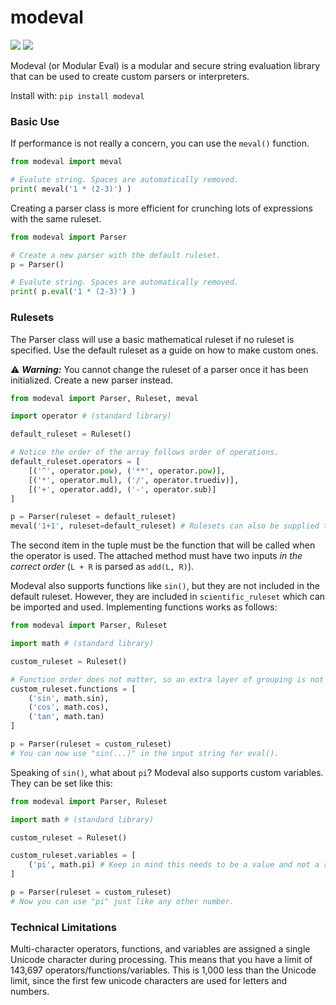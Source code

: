 # modeval

![](https://img.shields.io/badge/license-MIT-blue) ![](https://img.shields.io/badge/python-3.10-yellowgreen)

Modeval (or Modular Eval) is a modular and secure string evaluation library that can be used to create custom parsers or interpreters.

Install with: `pip install modeval`

### Basic Use

If performance is not really a concern, you can use the `meval()` function.

```python
from modeval import meval

# Evalute string. Spaces are automatically removed.
print( meval('1 * (2-3)') )
```

Creating a parser class is more efficient for crunching lots of expressions with the same ruleset.

```python
from modeval import Parser

# Create a new parser with the default ruleset.
p = Parser()

# Evalute string. Spaces are automatically removed.
print( p.eval('1 * (2-3)') )
```

### Rulesets 

The Parser class will use a basic mathematical ruleset if no ruleset is specified. Use the default ruleset as a guide on how to make custom ones.

:warning: ***Warning:*** You cannot change the ruleset of a parser once it has been initialized. Create a new parser instead.

```python
from modeval import Parser, Ruleset, meval

import operator # (standard library)

default_ruleset = Ruleset()

# Notice the order of the array follows order of operations.
default_ruleset.operators = [
    [('^', operator.pow), ('**', operator.pow)],
    [('*', operator.mul), ('/', operator.truediv)],
    [('+', operator.add), ('-', operator.sub)]
]

p = Parser(ruleset = default_ruleset)
meval('1+1', ruleset=default_ruleset) # Rulesets can also be supplied to meval()
```

The second item in the tuple must be the function that will be called when the operator is used. The attached method must have two inputs *in the correct order* (`L + R` is parsed as `add(L, R)`).

Modeval also supports functions like `sin()`, but they are not included in the default ruleset. However, they are included in `scientific_ruleset` which can be imported and used. Implementing functions works as follows:

```python
from modeval import Parser, Ruleset

import math # (standard library)

custom_ruleset = Ruleset()

# Function order does not matter, so an extra layer of grouping is not needed.
custom_ruleset.functions = [
    ('sin', math.sin),
    ('cos', math.cos),
    ('tan', math.tan)
]

p = Parser(ruleset = custom_ruleset)
# You can now use "sin(...)" in the input string for eval().
```

Speaking of `sin()`, what about `pi`? Modeval also supports custom variables. They can be set like this:
```python
from modeval import Parser, Ruleset

import math # (standard library)

custom_ruleset = Ruleset()

custom_ruleset.variables = [
    ('pi', math.pi) # Keep in mind this needs to be a value and not a reference to function.
]

p = Parser(ruleset = custom_ruleset)
# Now you can use "pi" just like any other number.
```

### Technical Limitations

Multi-character operators, functions, and variables are assigned a single Unicode character during processing. This means that you have a limit of 143,697 operators/functions/variables. This is 1,000 less than the Unicode limit, since the first few unicode characters are used for letters and numbers.
